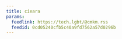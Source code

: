 ```yaml
---
title: cieara
params:
  feedlink: https://tech.lgbt/@cmkm.rss
  feedid: 0cd05240cfb5c40a9fd7562a57d0296b
---
```

